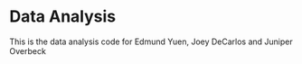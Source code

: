 # Data Analysis

This is the data analysis code for Edmund Yuen, Joey DeCarlos and Juniper Overbeck


